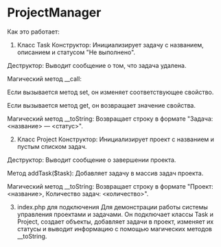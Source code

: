 # ProjectManager

Как это работает:

1. Класс Task
Конструктор: Инициализирует задачу с названием, описанием и статусом "Не выполнено".

Деструктор: Выводит сообщение о том, что задача удалена.

Магический метод __call:

Если вызывается метод set<Property>, он изменяет соответствующее свойство.

Если вызывается метод get<Property>, он возвращает значение свойства.

Магический метод __toString: Возвращает строку в формате "Задача: <название> — <статус>".

2. Класс Project
Конструктор: Инициализирует проект с названием и пустым списком задач.

Деструктор: Выводит сообщение о завершении проекта.

Метод addTask($task): Добавляет задачу в массив задач проекта.

Магический метод __toString: Возвращает строку в формате "Проект: <название>, Количество задач: <количество>".

3. index.php для подключения
Для демонстрации работы системы управления проектами и задачами. Он подключает классы Task и Project, создает объекты, добавляет задачи в проект, изменяет их статусы и выводит информацию с помощью магических методов __toString.
